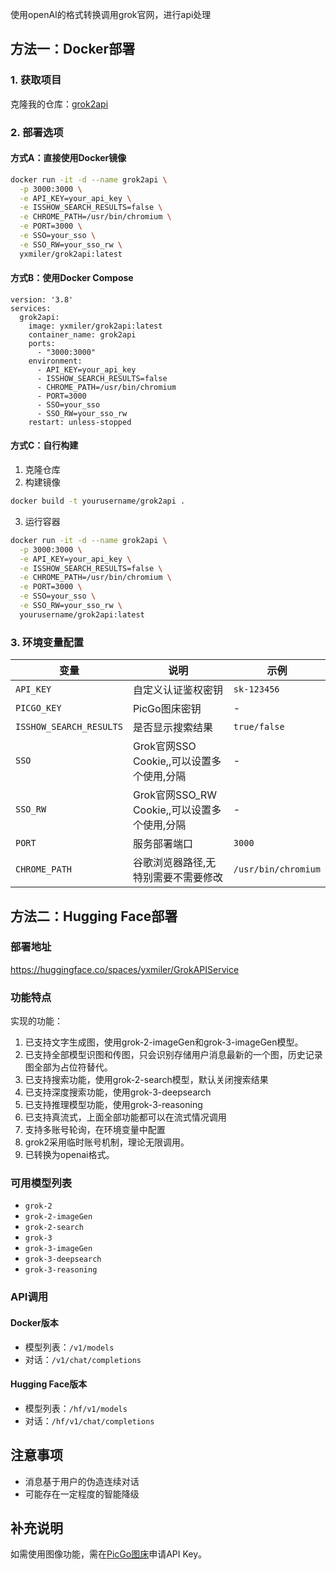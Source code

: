 使用openAI的格式转换调用grok官网，进行api处理

## 方法一：Docker部署

### 1. 获取项目
克隆我的仓库：[grok2api](https://github.com/xLmiler/grok2api)
### 2. 部署选项

#### 方式A：直接使用Docker镜像
```bash
docker run -it -d --name grok2api \
  -p 3000:3000 \
  -e API_KEY=your_api_key \
  -e ISSHOW_SEARCH_RESULTS=false \
  -e CHROME_PATH=/usr/bin/chromium \
  -e PORT=3000 \
  -e SSO=your_sso \
  -e SSO_RW=your_sso_rw \
  yxmiler/grok2api:latest
```

#### 方式B：使用Docker Compose
````artifact
version: '3.8'
services:
  grok2api:
    image: yxmiler/grok2api:latest
    container_name: grok2api
    ports:
      - "3000:3000"
    environment:
      - API_KEY=your_api_key
      - ISSHOW_SEARCH_RESULTS=false
      - CHROME_PATH=/usr/bin/chromium
      - PORT=3000
      - SSO=your_sso
      - SSO_RW=your_sso_rw
    restart: unless-stopped
````

#### 方式C：自行构建
1. 克隆仓库
2. 构建镜像
```bash
docker build -t yourusername/grok2api .
```
3. 运行容器
```bash
docker run -it -d --name grok2api \
  -p 3000:3000 \
  -e API_KEY=your_api_key \
  -e ISSHOW_SEARCH_RESULTS=false \
  -e CHROME_PATH=/usr/bin/chromium \
  -e PORT=3000 \
  -e SSO=your_sso \
  -e SSO_RW=your_sso_rw \
  yourusername/grok2api:latest
```

### 3. 环境变量配置

| 变量 | 说明 | 示例 |
|------|------|------|
| `API_KEY` | 自定义认证鉴权密钥 | `sk-123456` |
| `PICGO_KEY` | PicGo图床密钥 | - |
| `ISSHOW_SEARCH_RESULTS` | 是否显示搜索结果 | `true/false` |
| `SSO` | Grok官网SSO Cookie,,可以设置多个使用,分隔 | - |
| `SSO_RW` | Grok官网SSO_RW Cookie,,可以设置多个使用,分隔 | - |
| `PORT` | 服务部署端口 | `3000` |
| `CHROME_PATH` | 谷歌浏览器路径,无特别需要不需要修改 | `/usr/bin/chromium` |

## 方法二：Hugging Face部署

### 部署地址
https://huggingface.co/spaces/yxmiler/GrokAPIService

### 功能特点
实现的功能：
1. 已支持文字生成图，使用grok-2-imageGen和grok-3-imageGen模型。
2. 已支持全部模型识图和传图，只会识别存储用户消息最新的一个图，历史记录图全部为占位符替代。
3. 已支持搜索功能，使用grok-2-search模型，默认关闭搜索结果
4. 已支持深度搜索功能，使用grok-3-deepsearch
5. 已支持推理模型功能，使用grok-3-reasoning
6. 已支持真流式，上面全部功能都可以在流式情况调用
7. 支持多账号轮询，在环境变量中配置
8. grok2采用临时账号机制，理论无限调用。
9. 已转换为openai格式。

### 可用模型列表
- `grok-2`
- `grok-2-imageGen`
- `grok-2-search`
- `grok-3`
- `grok-3-imageGen`
- `grok-3-deepsearch`
- `grok-3-reasoning`

### API调用

#### Docker版本
- 模型列表：`/v1/models`
- 对话：`/v1/chat/completions`

#### Hugging Face版本
- 模型列表：`/hf/v1/models`
- 对话：`/hf/v1/chat/completions`

## 注意事项
- 消息基于用户的伪造连续对话
- 可能存在一定程度的智能降级

## 补充说明
如需使用图像功能，需在[PicGo图床](https://www.picgo.net/)申请API Key。
